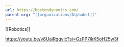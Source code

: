 ```yaml
---
url: https://bostondynamics.com/
parent-org: "[[organizations/Alphabet]]"
---
```


[[Robotics]]

https://youtu.be/v8UaiRgqvlc?si=GzPP7ikK5oH25w3f